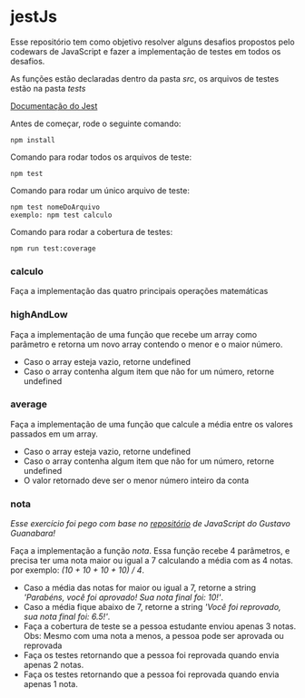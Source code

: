 # jestJs

Esse repositório tem como objetivo resolver alguns desafios propostos pelo codewars de JavaScript e fazer a implementação de testes em todos os desafios.

As funções estão declaradas dentro da pasta _src_, os arquivos de testes estão na pasta _tests_

[Documentação do Jest](https://jestjs.io/docs/getting-started)

Antes de começar, rode o seguinte comando:

    npm install

Comando para rodar todos os arquivos de teste:

    npm test

Comando para rodar um único arquivo de teste:

    npm test nomeDoArquivo
    exemplo: npm test calculo

Comando para rodar a cobertura de testes:

    npm run test:coverage

### calculo

Faça a implementação das quatro principais operações matemáticas

### highAndLow

Faça a implementação de uma função que recebe um array como parâmetro e retorna um novo array contendo o menor e o maior número.

- Caso o array esteja vazio, retorne undefined
- Caso o array contenha algum item que não for um número, retorne undefined

### average

Faça a implementação de uma função que calcule a média entre os valores passados em um array.

- Caso o array esteja vazio, retorne undefined
- Caso o array contenha algum item que não for um número, retorne undefined
- O valor retornado deve ser o menor número inteiro da conta

### nota

_Esse exercício foi pego com base no [repositório](https://github.com/gustavoguanabara/javascript/blob/master/exercicios/ex011/media.js) de JavaScript do Gustavo Guanabara!_

Faça a implementação a função _nota_. Essa função recebe 4 parâmetros, e precisa ter uma nota maior ou igual a 7 calculando a média com as 4 notas. por exemplo: _(10 + 10 + 10 + 10) / 4_.

- Caso a média das notas for maior ou igual a 7, retorne a string _'Parabéns, você foi aprovado! Sua nota final foi: 10!'_.
- Caso a média fique abaixo de 7, retorne a string _'Você foi reprovado, sua nota final foi: 6.5!'_.
- Faça a cobertura de teste se a pessoa estudante enviou apenas 3 notas. Obs: Mesmo com uma nota a menos, a pessoa pode ser aprovada ou reprovada
- Faça os testes retornando que a pessoa foi reprovada quando envia apenas 2 notas.
- Faça os testes retornando que a pessoa foi reprovada quando envia apenas 1 nota.
